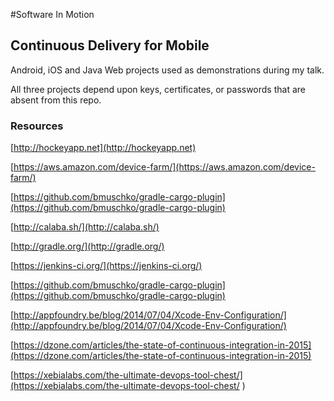 #Software In Motion
## Continuous Delivery for Mobile
Android, iOS and Java Web projects used as demonstrations during my talk.

All three projects depend upon keys, certificates, or passwords that are absent from this repo.

### Resources
[http://hockeyapp.net](http://hockeyapp.net)

[https://aws.amazon.com/device-farm/](https://aws.amazon.com/device-farm/)

[https://github.com/bmuschko/gradle-cargo-plugin](https://github.com/bmuschko/gradle-cargo-plugin)

[http://calaba.sh/](http://calaba.sh/)

[http://gradle.org/](http://gradle.org/)

[https://jenkins-ci.org/](https://jenkins-ci.org/)

[https://github.com/bmuschko/gradle-cargo-plugin](https://github.com/bmuschko/gradle-cargo-plugin)

[http://appfoundry.be/blog/2014/07/04/Xcode-Env-Configuration/](http://appfoundry.be/blog/2014/07/04/Xcode-Env-Configuration/)

[https://dzone.com/articles/the-state-of-continuous-integration-in-2015](https://dzone.com/articles/the-state-of-continuous-integration-in-2015)

[https://xebialabs.com/the-ultimate-devops-tool-chest/](https://xebialabs.com/the-ultimate-devops-tool-chest/)